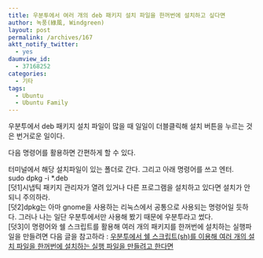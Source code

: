 ```yaml
---
title: 우분투에서 여러 개의 deb 패키지 설치 파일을 한꺼번에 설치하고 싶다면
author: 녹풍(綠風, Windgreen)
layout: post
permalink: /archives/167
aktt_notify_twitter:
  - yes
daumview_id:
  - 37168252
categories:
  - 기타
tags:
  - Ubuntu
  - Ubuntu Family
---
```

우분투에서 deb 패키지 설치 파일이 많을 때 일일이 더블클릭해 설치 버튼을 누르는 것은 번거로운 일이다. <div>
  다음 명령어를 활용하면 간편하게 할 수 있다.
</div>

<div>
  터미널에서 해당 설치파일이 있는 폴더로 간다. 그리고 아래 명령어를 쓰고 엔터.
</div>

<div>
  sudo dpkg -i *.deb
</div>

<div>
  [덧1]시냅틱 패키지 관리자가 열려 있거나 다른 프로그램을 설치하고 있다면 설치가 안 되니 주의하라.
</div>

<div>
  [덧2]dpkg는 아마 gnome을 사용하는 리눅스에서 공통으로 사용되는 명령어일 듯하다. 그러나 나는 일단 우분투에서만 사용해 봤기 때문에 우분투라고 썼다.
</div>

<div>
  [덧3]이 명령어와 쉘 스크립트를 활용해 여러 개의 패키지를 한꺼번에 설치하는 실행파일을 만들려면 다음 글을 참고하라 : <a href="http://mytory.textcube.com/entry/%EC%9A%B0%EB%B6%84%ED%88%AC%EC%97%90%EC%84%9C-%EC%89%98-%EC%8A%A4%ED%81%AC%EB%A6%BD%ED%8A%B8sh%EB%A5%BC-%EC%9D%B4%EC%9A%A9%ED%95%B4-%EC%97%AC%EB%9F%AC-%EA%B0%9C%EC%9D%98-%EC%84%A4%EC%B9%98-%ED%8C%8C%EC%9D%BC%EC%9D%84-%ED%95%9C%EA%BA%BC%EB%B2%88%EC%97%90-%EC%84%A4%EC%B9%98%ED%95%98%EB%8A%94-%EC%8B%A4%ED%96%89-%ED%8C%8C%EC%9D%BC%EC%9D%84-%EB%A7%8C%EB%93%A4%EB%A0%A4%EA%B3%A0-%ED%95%9C%EB%8B%A4%EB%A9%B4" target="_blank">우분투에서 쉘 스크립트(sh)를 이용해 여러 개의 설치 파일을 한꺼번에 설치하는 실행 파일을 만들려고 한다면</a>
</div>